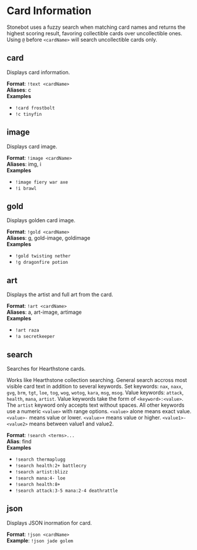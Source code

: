 # Card Information

Stonebot uses a fuzzy search when matching card names and returns the highest scoring result, favoring collectible cards over uncollectible ones. Using `@` before `<cardName>` will search uncollectible cards only.

## card

Displays card information.

**Format**: `!text <cardName>`  
**Aliases**: c  
**Examples**

- `!card frostbolt`
- `!c tinyfin`

## image

Displays card image.

**Format**: `!image <cardName>`  
**Aliases**: img, i  
**Examples**

- `!image fiery war axe`
- `!i brawl`

## gold

Displays golden card image.

**Format**: `!gold <cardName>`  
**Aliases**: g, gold-image, goldimage  
**Examples**

- `!gold twisting nether`
- `!g dragonfire potion`

## art

Displays the artist and full art from the card.

**Format**: `!art <cardName>`  
**Aliases**: a, art-image, artimage  
**Examples**

- `!art raza`
- `!a secretkeeper`

## search

Searches for Hearthstone cards.

Works like Hearthstone collection searching.
General search accross most visible card text in addition to several keywords.
Set keywords: `nax`, `naxx`, `gvg`, `brm`, `tgt`, `loe`, `tog`, `wog`, `wotog`, `kara`, `msg`, `msog`.
Value keywords: `attack`, `health`, `mana`, `artist`.
Value keywords take the form of `<keyword>:<value>`.
The `artist` keyword only accepts text without spaces.
All other keywords use a numeric `<value>` with range options.
`<value>` alone means exact value.
`<value>-` means value or lower.
`<value>+` means value or higher.
`<value1>-<value2>` means between value1 and value2.

**Format**: `!search <terms>...`  
**Alias**: find  
**Examples**

- `!search thermaplugg`
- `!search health:2+ battlecry`
- `!search artist:blizz`
- `!search mana:4- loe`
- `!search health:8+`
- `!search attack:3-5 mana:2-4 deathrattle`

## json

Displays JSON inormation for card.

**Format**: `!json <cardName>`  
**Example**: `!json jade golem`
